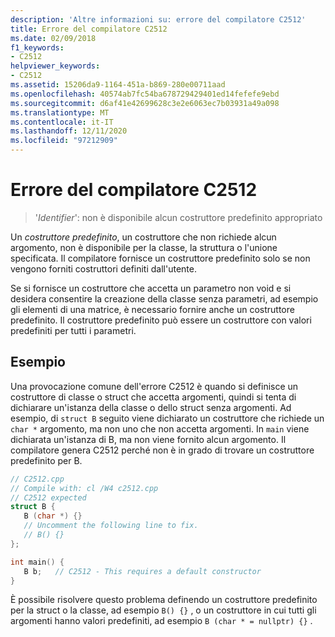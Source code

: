 ```yaml
---
description: 'Altre informazioni su: errore del compilatore C2512'
title: Errore del compilatore C2512
ms.date: 02/09/2018
f1_keywords:
- C2512
helpviewer_keywords:
- C2512
ms.assetid: 15206da9-1164-451a-b869-280e00711aad
ms.openlocfilehash: 40574ab7fc54ba678729429401ed14fefefe9ebd
ms.sourcegitcommit: d6af41e42699628c3e2e6063ec7b03931a49a098
ms.translationtype: MT
ms.contentlocale: it-IT
ms.lasthandoff: 12/11/2020
ms.locfileid: "97212909"
---
```

# <a name="compiler-error-c2512"></a>Errore del compilatore C2512

> '*Identifier*': non è disponibile alcun costruttore predefinito appropriato

Un *costruttore predefinito*, un costruttore che non richiede alcun argomento, non è disponibile per la classe, la struttura o l'unione specificata. Il compilatore fornisce un costruttore predefinito solo se non vengono forniti costruttori definiti dall'utente.

Se si fornisce un costruttore che accetta un parametro non void e si desidera consentire la creazione della classe senza parametri, ad esempio gli elementi di una matrice, è necessario fornire anche un costruttore predefinito. Il costruttore predefinito può essere un costruttore con valori predefiniti per tutti i parametri.

## <a name="example"></a>Esempio

Una provocazione comune dell'errore C2512 è quando si definisce un costruttore di classe o struct che accetta argomenti, quindi si tenta di dichiarare un'istanza della classe o dello struct senza argomenti. Ad esempio, di `struct B` seguito viene dichiarato un costruttore che richiede un `char *` argomento, ma non uno che non accetta argomenti. In `main` viene dichiarata un'istanza di B, ma non viene fornito alcun argomento. Il compilatore genera C2512 perché non è in grado di trovare un costruttore predefinito per B.

```cpp
// C2512.cpp
// Compile with: cl /W4 c2512.cpp
// C2512 expected
struct B {
   B (char *) {}
   // Uncomment the following line to fix.
   // B() {}
};

int main() {
   B b;   // C2512 - This requires a default constructor
}
```

È possibile risolvere questo problema definendo un costruttore predefinito per la struct o la classe, ad esempio `B() {}` , o un costruttore in cui tutti gli argomenti hanno valori predefiniti, ad esempio `B (char * = nullptr) {}` .

